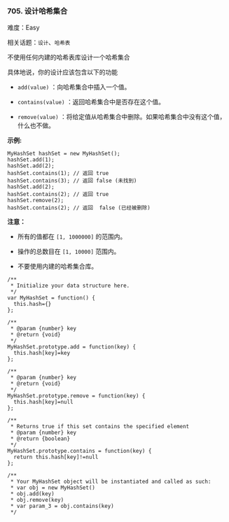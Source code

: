 ### 705. 设计哈希集合

难度：Easy

相关话题：`设计`、`哈希表`

不使用任何内建的哈希表库设计一个哈希集合



具体地说，你的设计应该包含以下的功能




* `add(value)` ：向哈希集合中插入一个值。

* `contains(value)`  ：返回哈希集合中是否存在这个值。

* `remove(value)` ：将给定值从哈希集合中删除。如果哈希集合中没有这个值，什么也不做。






**示例:** 



```
MyHashSet hashSet = new MyHashSet();
hashSet.add(1);     
hashSet.add(2);     
hashSet.contains(1); // 返回 true
hashSet.contains(3); // 返回 false (未找到)
hashSet.add(2);     
hashSet.contains(2); // 返回 true
hashSet.remove(2);     
hashSet.contains(2); // 返回  false (已经被删除)
```



**注意：** 




* 所有的值都在 `[1, 1000000]` 的范围内。

* 操作的总数目在 `[1, 10000]` 范围内。

* 不要使用内建的哈希集合库。




```
/**
 * Initialize your data structure here.
 */
var MyHashSet = function() {
  this.hash={}
};

/** 
 * @param {number} key
 * @return {void}
 */
MyHashSet.prototype.add = function(key) {
  this.hash[key]=key
};

/** 
 * @param {number} key
 * @return {void}
 */
MyHashSet.prototype.remove = function(key) {
  this.hash[key]=null
};

/**
 * Returns true if this set contains the specified element 
 * @param {number} key
 * @return {boolean}
 */
MyHashSet.prototype.contains = function(key) {
  return this.hash[key]!=null
};

/** 
 * Your MyHashSet object will be instantiated and called as such:
 * var obj = new MyHashSet()
 * obj.add(key)
 * obj.remove(key)
 * var param_3 = obj.contains(key)
 */
```

